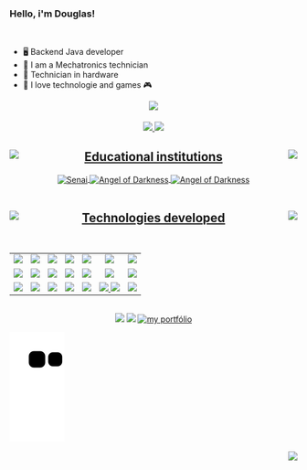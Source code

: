 ### Hello, i'm Douglas!
<br>

- 🖥  Backend Java developer
- 🔧 I am a Mechatronics technician
- 💾 Technician in hardware
- 💖 I love technologie and games 🎮


 <div align="center">
  <img height="380em" src="https://i.imgur.com/wK4EaRu.gif">
</div>

<br>
 <div align="center">
  <a href="https://github.com/snaiter0">
  <img height="160em" src="https://github-readme-stats.vercel.app/api?username=snaiter0&show_icons=true&theme=radical&include_all_commits=true&count_private=true"/>
  <img height="160em" src="https://github-readme-stats.vercel.app/api/top-langs/?username=snaiter0&layout=compact&langs_count=7&theme=radical"/> 
 </div>
<div align="center">  
  <h2>  <img height="45em" align="left" src="https://cdn-icons-png.flaticon.com/128/948/948363.png"> Educational institutions <img height="45em" align="right" src="https://cdn-icons-png.flaticon.com/128/948/948363.png"> </h2>
  <img align="center" alt="Senai" height="100" width="100" src="https://cdn.discordapp.com/attachments/887792356223508541/887792429456031754/download_2.jpg">
  <img align="center" alt="Angel of Darkness" height="100" width="100" src="https://cdn.discordapp.com/attachments/887792356223508541/887792865667854386/download_3.jpg">
  <img align="center" alt="Angel of Darkness" height="100" width="100" src="https://cdn.discordapp.com/attachments/887792356223508541/919641102326325318/download_1.png">
  <br>
</div>

<br>

<h2 align="center"> <img align="left" src="https://cdn-icons.flaticon.com/png/512/2314/premium/2314509.png?token=exp=1639335897~hmac=7c8d07de1946b040b1eeb3f6d8e441d1" height="45em"> Technologies developed
 <img align="right" src="https://cdn-icons.flaticon.com/png/512/2314/premium/2314509.png?token=exp=1639335897~hmac=7c8d07de1946b040b1eeb3f6d8e441d1" height="45em">  </h2> 
<table align="center" style=" width: 60%" >
  <br>
  <tr>
   <td align="center">
   <img  src="https://img.shields.io/badge/Java-5B4638?style=for-the-badge&logo=java&logoColor=white  ">
   <td align="center">
   <img  src="https://img.shields.io/badge/Python-FFD43B?style=for-the-badge&logo=python&logoColor=darkgreen">
   <td align="center">
   <img  src="https://img.shields.io/badge/C%2B%2B-00599C?style=for-the-badge&logo=c%2B%2B&logoColor=white">
   <td align="center">
   <img  src="https://img.shields.io/badge/TypeScript-007ACC?style=for-the-badge&logo=typescript&logoColor=white">
   <td align="center">
   <img  src="https://img.shields.io/badge/CSS3-1572B6?style=for-the-badge&logo=css3&logoColor=white">
   <td align="center">
   <img  src="https://img.shields.io/badge/HTML5-E34F26?style=for-the-badge&logo=html5&logoColor=white">
   <td align="center">
   <img  src="https://img.shields.io/badge/JavaScript-323330?style=for-the-badge&logo=javascript&logoColor=F7DF1E">
     

  <tr>
   <td align="center">
   <img  src="https://img.shields.io/badge/Heroku-430098?style=for-the-badge&logo=heroku&logoColor=white">
   <td align="center">
   <img  src="https://img.shields.io/badge/Angular-DD0031?style=for-the-badge&logo=angular&logoColor=white">
   <td align="center">
   <img  src="https://img.shields.io/badge/Spring_Boot-F2F4F9?style=for-the-badge&logo=spring-boot">
   <td align="center">
   <img  src="https://img.shields.io/badge/Visual_Studio-FFFF00?style=for-the-badge&logo=visual%20studio&logoColor=black">
   <td align="center">
   <img  src="https://img.shields.io/badge/Postman-FF6C37?style=for-the-badge&logo=Postman&logoColor=white">
    <td align="center">
   <img  src="https://img.shields.io/badge/Bootstrap-563D7C?style=for-the-badge&logo=bootstrap&logoColor=white">
     <td align="center">
       <img  src="https://img.shields.io/badge/GitHub-100000?style=for-the-badge&logo=github&logoColor=white">
     
 </tr>
 <tr>
   <td align="center">
   <img  src="https://img.shields.io/badge/MySQL-00000F?style=for-the-badge&logo=mysql&logoColor=white">
   <td align="center">
   <img  src="https://img.shields.io/badge/Git-F05032?style=for-the-badge&logo=git&logoColor=whitee">
   <td align="center">
   <img  src="https://img.shields.io/badge/Swagger-85EA2D?style=for-the-badge&logo=Swagger&logoColor=white">
   <td align="center">
   <img  src="https://img.shields.io/badge/PostgreSQL-316192?style=for-the-badge&logo=postgresql&logoColor=whit">
   <td align="center">
   <img  src="https://img.shields.io/badge/Eclipse-2C2255?style=for-the-badge&logo=eclipse&logoColor=white">
   <td align="center">
   <img  src=" https://img.shields.io/badge/MySQL-00000F?style=for-the-badge&logo=mysql&logoColor=white">
   <img  src="https://img.shields.io/badge/React-20232A?style=for-the-badge&logo=react&logoColor=61DAFB">
   <td align="center">
   <img  src="https://img.shields.io/badge/Netlify-00C7B7?style=for-the-badge&logo=netlify&logoColor=white">
  </tr>
</table>
  <br>
  
<div align="center">
  <a href = "mailto:douglas.szlps@gmail.com"><img src="https://img.shields.io/badge/Gmail-D14836?style=for-the-badge&logo=gmail&logoColor=white"></a>
  <a  target="_blank" href="https://www.linkedin.com/in/douglas-lpsouza/"><img src="https://img.shields.io/badge/-LinkedIn-%230077B5?style=for-the-badge&logo=linkedin&logoColor=white"></a>
 <a href="https://snaiter0.github.io" target="_blank"><img  alt="my portfólio" src="https://cdn-icons-png.flaticon.com/512/351/351456.png" width="50em"></a>
  </div>
 
  ![Snake animation](https://github.com/snaiter0/snaiter0/blob/output/github-contribution-grid-snake.svg) 
  
<img align="right" src="https://cdn.discordapp.com/attachments/887792356223508541/919668741380386937/Sett.full.3400455.gif" height="50em">
